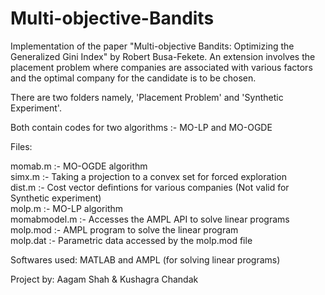 # Multi-objective-Bandits
Implementation of the paper "Multi-objective Bandits: Optimizing the Generalized Gini Index" by Robert Busa-Fekete. An extension involves the placement problem where companies are associated with various factors and the optimal company for the candidate is to be chosen.

There are two folders namely, 'Placement Problem' and 'Synthetic Experiment'.


Both contain codes for two algorithms :- MO-LP and MO-OGDE

Files: 

momab.m		:-	MO-OGDE algorithm <br />
simx.m		:-	Taking a projection to a convex set for forced exploration <br />
dist.m		:-	Cost vector defintions for various companies (Not valid for Synthetic experiment) <br />
molp.m		:-	MO-LP algorithm <br />
momabmodel.m 	:-	Accesses the AMPL API to solve linear programs <br />
molp.mod 	:-	AMPL program to solve the linear program <br />
molp.dat	:-	Parametric data accessed by the molp.mod file <br />
	

Softwares used:
MATLAB and AMPL (for solving linear programs)


Project by: Aagam Shah & Kushagra Chandak
